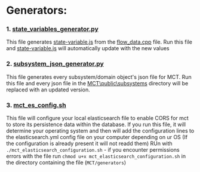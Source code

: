 # Generators:

### 1. [state_variables_generator.py]

This file generates [state-variable.js] from the [flow_data.cpp] file. Run this file and [state-variable.js] will automatically update with the new values
### 2. [subsystem_json_generator.py]

This file generates every subsystem/domain object's json file for MCT. Run this file and every json file in the [MCT\public\subsystems] directory will be replaced with an updated version.

### 3. [mct_es_config.sh]

This file will configure your local elasticsearch file to enable CORS for mct to store its persistence data within the database. If you run this file, it will determine your operating system and then will add the configuration lines to the elasticsearch.yml config file on your computer depending on ur OS (If the configuration is already present it will not readd them) RUn with `./mct_elasticsearch_configuration.sh` - if you encounter permissions errors with the file run ```chmod u+x mct_elasticsearch_configuration.sh``` in the directory containing the file (```MCT/generators```)


[state_variables_generator.py]: https://github.com/pathfinder-for-autonomous-navigation/FlightSoftware/blob/master/MCT/generators/state_variables_generator.py
[state-variable.js]: https://github.com/pathfinder-for-autonomous-navigation/FlightSoftware/blob/master/MCT/server-files/state-variables.js
[flow_data.cpp]: https://github.com/pathfinder-for-autonomous-navigation/FlightSoftware/blob/master/src/flow_data.cpp
[subsystem_json_generator.py]: https://github.com/pathfinder-for-autonomous-navigation/FlightSoftware/blob/master/MCT/generators/subsystem_json_generator.py
[MCT\public\subsystems]: https://github.com/pathfinder-for-autonomous-navigation/FlightSoftware/tree/master/MCT/public/subsystems
[mct_es_config.sh]: https://github.com/pathfinder-for-autonomous-navigation/FlightSoftware/blob/master/MCT/generators/mct_es_config.sh